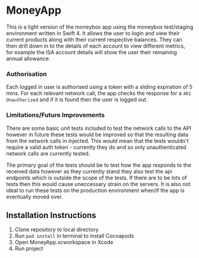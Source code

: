 # MoneyApp

This is a light version of the moneybox app using the moneybox test/staging environment written in Swift 4. It allows the user to login and view their current products along with their current respective balances. They can then drill down in to the details of each account to view different metrics, for example the ISA account details will show the user their remaining annual allowance.

### Authorisation
Each logged in user is authorised using a token with a sliding expiration of 5 mins. For each relevant network call, the app checks the response for a `401 Unauthorized` and if it is found then the user is logged out.

### Limitations/Future Improvements
There are some basic unit tests included to test the network calls to the API however in future these tests would be improved so that the resulting data from the network calls in injected. This would mean that the tests wouldn't require a valid auth token - currently they do and so only unauthenticated network calls are currently tested.

The primary goal of the tests should be to test how the app responds to the received data however as they currently stand they also test the api endpoints which is outside the scope of the tests. If there are to be lots of tests then this would cause uneccessary strain on the servers. It is also not ideal to run these tests on the production environment when/if the app is eventually moved over.

## Installation Instructions
1. Clone repository to local directory
2. Run `pod install` in terminal to install Cocoapods
3. Open MoneyApp.xcworkspace in Xcode
4. Run project
